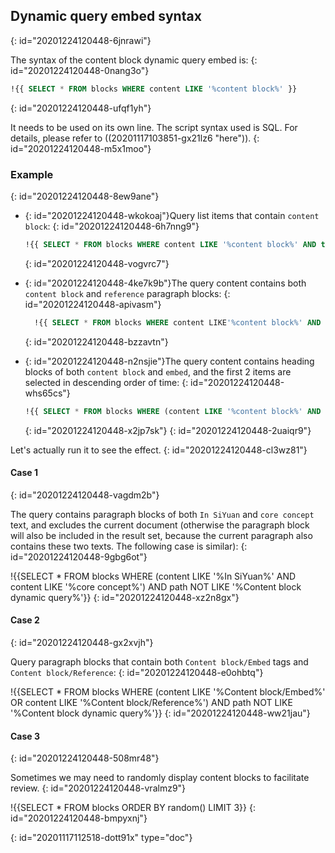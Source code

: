 ## Dynamic query embed syntax
{: id="20201224120448-6jnrawi"}

The syntax of the content block dynamic query embed is:
{: id="20201224120448-0nang3o"}

```sql
!{{ SELECT * FROM blocks WHERE content LIKE '%content block%' }}
```
{: id="20201224120448-ufqf1yh"}

It needs to be used on its own line. The script syntax used is SQL. For details, please refer to ((20201117103851-gx21lz6 "here")).
{: id="20201224120448-m5x1moo"}

### Example
{: id="20201224120448-8ew9ane"}

* {: id="20201224120448-wkokoaj"}Query list items that contain `content block`:
  {: id="20201224120448-6h7nng9"}

  ```sql
  !{{ SELECT * FROM blocks WHERE content LIKE '%content block%' AND type = 'i' }}
  ```
  {: id="20201224120448-vogvrc7"}
* {: id="20201224120448-4ke7k9b"}The query content contains both `content block` and `reference` paragraph blocks:
  {: id="20201224120448-apivasm"}

  ```sql
    !{{ SELECT * FROM blocks WHERE content LIKE'%content block%' AND content LIKE'%reference%' }}
  ```
  {: id="20201224120448-bzzavtn"}
* {: id="20201224120448-n2nsjie"}The query content contains heading blocks of both `content block` and `embed`, and the first 2 items are selected in descending order of time:
  {: id="20201224120448-whs65cs"}

  ```sql
  !{{ SELECT * FROM blocks WHERE (content LIKE '%content block%' AND content LIKE '%embed%') AND type ='h' ORDER BY block_id DESC LIMIT 4 }}
  ```
  {: id="20201224120448-x2jp7sk"}
{: id="20201224120448-2uaiqr9"}

Let's actually run it to see the effect.
{: id="20201224120448-cl3wz81"}

#### Case 1
{: id="20201224120448-vagdm2b"}

The query contains paragraph blocks of both `In SiYuan` and `core concept` text, and excludes the current document (otherwise the paragraph block will also be included in the result set, because the current paragraph also contains these two texts. The following case is similar):
{: id="20201224120448-9gbg6ot"}

!{{SELECT * FROM blocks WHERE (content LIKE '%In SiYuan%' AND content LIKE '%core concept%') AND path NOT LIKE '%Content block dynamic query%'}}
{: id="20201224120448-xz2n8gx"}

#### Case 2
{: id="20201224120448-gx2xvjh"}

Query paragraph blocks that contain both `Content block/Embed` tags and `Content block/Reference`:
{: id="20201224120448-e0ohbtq"}

!{{SELECT * FROM blocks WHERE (content LIKE '%Content block/Embed%' OR content LIKE '%Content block/Reference%') AND path NOT LIKE '%Content block dynamic query%'}}
{: id="20201224120448-ww21jau"}

#### Case 3
{: id="20201224120448-508mr48"}

Sometimes we may need to randomly display content blocks to facilitate review.
{: id="20201224120448-vralmz9"}

!{{SELECT * FROM blocks ORDER BY random() LIMIT 3}}
{: id="20201224120448-bmpyxnj"}


{: id="20201117112518-dott91x" type="doc"}
